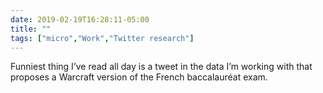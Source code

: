 ```yaml
---
date: 2019-02-19T16:28:11-05:00
title: ""
tags: ["micro","Work","Twitter research"]
---
```

Funniest thing I’ve read all day is a tweet in the data I’m working with that proposes a Warcraft version of the French baccalauréat exam.

